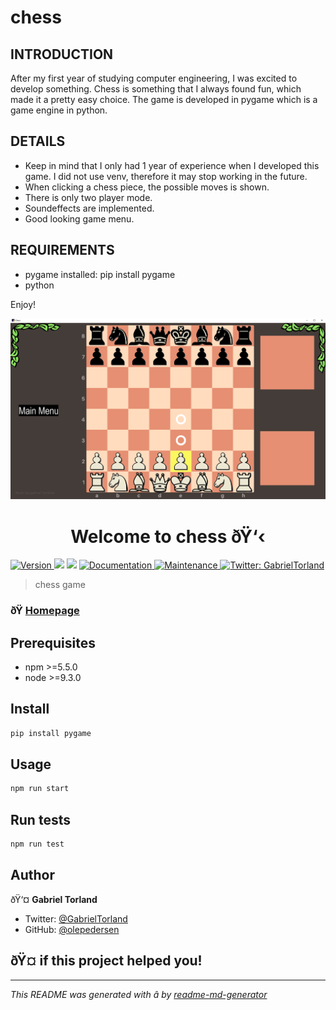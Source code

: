 # chess

INTRODUCTION
------------
After my first year of studying computer engineering, I was excited to develop something. Chess is something that I always found fun, which made it a pretty easy choice. 
The game is developed in pygame which is a game engine in python.

DETAILS 
------------
- Keep in mind that I only had 1 year of experience when I developed this game. I did not use venv, therefore it may stop working in the future.
- When clicking a chess piece, the possible moves is shown.
- There is only two player mode.
- Soundeffects are implemented.
- Good looking game menu.

REQUIREMENTS
------------
- pygame installed: pip install pygame
- python

Enjoy!

![Alt text](https://github.com/GabrielTorland/chess/blob/main/game_image.png "Game image")

<h1 align="center">Welcome to chess ðŸ‘‹</h1>
<p>
  <a href="https://www.npmjs.com/package/chess" target="_blank">
    <img alt="Version" src="https://img.shields.io/npm/v/chess.svg">
  </a>
  <img src="https://img.shields.io/badge/npm-%3E%3D5.5.0-blue.svg" />
  <img src="https://img.shields.io/badge/node-%3E%3D9.3.0-blue.svg" />
  <a href="https://github.com/GabrielTorland/chess/wiki/Get-started-playing-chess" target="_blank">
    <img alt="Documentation" src="https://img.shields.io/badge/documentation-yes-brightgreen.svg" />
  </a>
  <a href="https://github.com/kefranabg/readme-md-generator/graphs/commit-activity" target="_blank">
    <img alt="Maintenance" src="https://img.shields.io/badge/Maintained%3F-yes-green.svg" />
  </a>
  <a href="https://twitter.com/GabrielTorland" target="_blank">
    <img alt="Twitter: GabrielTorland" src="https://img.shields.io/twitter/follow/GabrielTorland.svg?style=social" />
  </a>
</p>

> chess game

### ðŸ  [Homepage](https://github.com/GabrielTorland/chess)

## Prerequisites

- npm >=5.5.0
- node >=9.3.0

## Install

```sh
pip install pygame
```

## Usage

```sh
npm run start
```

## Run tests

```sh
npm run test
```

## Author

ðŸ‘¤ **Gabriel Torland**

* Twitter: [@GabrielTorland](https://twitter.com/GabrielTorland)
* GitHub: [@olepedersen](https://github.com/olepedersen)

## ðŸ¤ if this project helped you!

***
_This README was generated with â by [readme-md-generator](https://github.com/kefranabg/readme-md-generator)_
